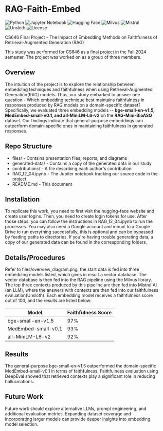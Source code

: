 # RAG-Faith-Embed
![Python](https://img.shields.io/badge/Python-3776AB?style=for-the-badge&logo=python&logoColor=white)
![Jupyter Notebook](https://img.shields.io/badge/Jupyter-F37626?style=for-the-badge&logo=jupyter&logoColor=white)
![Hugging Face](https://img.shields.io/badge/Hugging%20Face-FFCC00?style=for-the-badge&logo=huggingface&logoColor=black)
![Milvus](https://img.shields.io/badge/Milvus-00BFA5?style=for-the-badge&logo=zilliz&logoColor=white)
![Mistral](https://img.shields.io/badge/Mistral%20AI-FF5A5F?style=for-the-badge&logoColor=white)
![Unsloth](https://img.shields.io/badge/Unsloth-1E90FF?style=for-the-badge&logo=gnu&logoColor=white)
![License](https://img.shields.io/badge/license-MIT-green?style=for-the-badge)

CS646 Final Project - The Impact of Embedding Methods on Faithfulness of Retrieval-Augmented Generation (RAG)

This study was performed for CS646 as a final project in the Fall 2024 semester. The project was worked on as a group of three members.

Overview
-----------
The intuition of the project is to explore the relationship between embedding techniques and faithfulness when using Retrieval-Augmented Generation(RAG) models. Thus, our study embarked to answer one question - Which embedding technique best maintains faithfulness
in responses produced by RAG models on a domain-specific dataset?
Specifically, we evaluated three embedding models -- **bge-small-en-v1.5, MedEmbed-small-v0.1, and all-MiniLM-L6-v2** on the **RAG-Mini-BioASQ** dataset. Our findings indicate that general-purpose embeddings can outperform domain-specific ones in maintaining faithfulness in generated responses.

Repo Structure
--------------
- files/ - Contains presentation files, reports, and diagrams
- generated-data/ - Contains a copy of the generated data in our study
- contributions/ - A file describing each author's contribution
- RAG_12_04.ipynb - The Jupiter notebook tracking our source code in the project
- README.md - This document

Installation
-------------
To replicate this work, you need to first visit the hugging-face website and create user logins. Then, you need to create login tokens for use. After those steps, you can follow the instructions in RAG_12_04.ipynb to run the processes. You may also need a Google account and mount to a Google Drive to run everything successfully, this is optional and can be bypassed by feeding paths to directories. If you're having trouble generating data, a copy of our generated data can be found in the corresponding folders. 

Details/Procedures
-------------------
Refer to files/overview_diagram.png, the start data is fed into three embedding models listed, which gives in result a vector database. The vector database is then fed into the RAG pipeline using the Milvus library. The top three contexts produced by this pipeline are then fed into Mistral AI (an LLM), where the answers with contexts are then fed into our faithfulness evaluation(Unsloth). Each embedding model receives a faithfulness score out of 100, and the results are listed below:

<div align="center">
  
| Model                     | Faithfulness Score |
|---------------------------|--------------------|
| bge-small-en-v1.5         | 97%                |
| MedEmbed-small-v0.1       | 93%                |
| all-MiniLM-L6-v2          | 92%                |

</div>

Results
-----------
The general-purpose bge-small-en-v1.5 outperformed the domain-specific MedEmbed-small-v0.1 in terms of faithfulness. Faithfulness evaluation using DeepEval showed that retrieved contexts play a significant role in reducing hallucinations.

Future Work
-----------
Future work should explore alternative LLMs, prompt engineering, and additional evaluation metrics. Expanding dataset coverage and incorporating larger models can provide deeper insights into embedding model selection.
